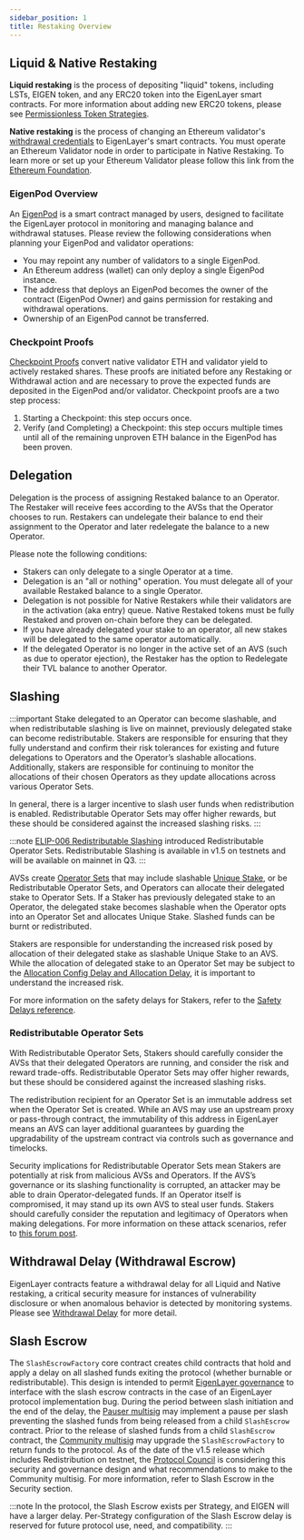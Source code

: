 ```yaml
---
sidebar_position: 1
title: Restaking Overview
---
```



## **Liquid & Native Restaking**

**Liquid restaking** is the process of depositing "liquid" tokens, including LSTs, EIGEN token, and any ERC20 token into the EigenLayer smart contracts. For more information about adding new ERC20 tokens, please see [Permissionless Token Strategies](/docs/developers/HowTo/build/avs-permissionlesss.md).

**Native restaking** is the process of changing an Ethereum validator's[ withdrawal credentials](https://notes.ethereum.org/@launchpad/withdrawals-faq#Q-What-are-withdrawals) to EigenLayer's smart contracts. You must operate an Ethereum Validator node in order to participate in Native Restaking. To learn more or set up your Ethereum Validator please follow this link from the[ Ethereum Foundation](https://launchpad.ethereum.org/).

### EigenPod Overview 

An [EigenPod](https://github.com/Layr-Labs/eigenlayer-contracts/blob/master/docs/core/EigenPodManager.md) is a smart contract managed by users, designed to facilitate the EigenLayer protocol in monitoring and managing balance and withdrawal statuses. Please review the following considerations when planning your EigenPod and validator operations:

- You may repoint any number of validators to a single EigenPod.
- An Ethereum address (wallet) can only deploy a single EigenPod instance.
- The address that deploys an EigenPod becomes the owner of the contract (EigenPod Owner) and gains permission for restaking and withdrawal operations.
- Ownership of an EigenPod cannot be transferred.

### Checkpoint Proofs

[Checkpoint Proofs](https://github.com/Layr-Labs/eigenlayer-contracts/blob/dev/docs/core/EigenPod.md#checkpointing-validators) convert native validator ETH and validator yield to actively restaked shares. These proofs are initiated 
before any Restaking or Withdrawal action and are necessary to prove the expected funds are deposited in the EigenPod and/or validator. 
Checkpoint proofs are a two step process:
1. Starting a Checkpoint: this step occurs once.
1. Verify (and Completing) a Checkpoint: this step occurs multiple times until all of the remaining unproven ETH balance in the 
EigenPod has been proven.

## Delegation

Delegation is the process of assigning Restaked balance to an Operator. The Restaker will receive fees according to the AVSs 
that the Operator chooses to run. Restakers can undelegate their balance to end their assignment to the Operator and later 
redelegate the balance to a new Operator.

Please note the following conditions:
- Stakers can only delegate to a single Operator at a time.
- Delegation is an "all or nothing" operation. You must delegate all of your available Restaked balance to a single Operator.
- Delegation is not possible for Native Restakers while their validators are in the activation (aka entry) queue. Native Restaked 
tokens must be fully Restaked and proven on-chain before they can be delegated.
- If you have already delegated your stake to an operator, all new stakes will be delegated to the same operator automatically.
- If the delegated Operator is no longer in the active set of an AVS (such as due to operator ejection), the Restaker has 
the option to Redelegate their TVL balance to another Operator.

## Slashing 

:::important
Stake delegated to an Operator can become slashable, and when redistributable slashing is live on mainnet, previously delegated
stake can become redistributable. Stakers are responsible for ensuring that they fully understand and confirm 
their risk tolerances for existing and future delegations to Operators and the Operator’s slashable allocations. Additionally, 
stakers are responsible for continuing to monitor the allocations of their chosen Operators as they update allocations across 
various Operator Sets.

In general, there is a larger incentive to slash user funds when redistribution is enabled. Redistributable Operator Sets
may offer higher rewards, but these should be considered against the increased slashing risks.
:::

:::note
[ELIP-006 Redistributable Slashing](https://github.com/eigenfoundation/ELIPs/blob/main/ELIPs/ELIP-006.md) introduced Redistributable Operator Sets. 
Redistributable Slashing is available in v1.5 on testnets and will be available on mainnet in Q3.
:::

AVSs create [Operator Sets](../../eigenlayer/concepts/operator-sets/operator-sets-concept.md) that may include slashable
[Unique Stake](../../eigenlayer/concepts/slashing/unique-stake.md), or be Redistributable Operator Sets, and Operators can 
allocate their delegated stake to Operator Sets. If a Staker has previously delegated stake to an Operator, the delegated stake 
becomes slashable when the Operator opts into an Operator Set and allocates Unique Stake. Slashed funds can be burnt or
redistributed.

Stakers are responsible for understanding the increased risk posed by allocation of their delegated stake as slashable
Unique Stake to an AVS. While the allocation of delegated stake to an Operator Set may be subject to the [Allocation Config
Delay and Allocation Delay](../../eigenlayer/reference/safety-delays-reference.md), it is important to understand the increased risk.

For more information on the safety delays for Stakers, refer to the [Safety Delays reference](../../eigenlayer/reference/safety-delays-reference.md).

### Redistributable Operator Sets

With Redistributable Operator Sets, Stakers should carefully consider the AVSs that their delegated Operators are running, 
and consider the risk and reward trade-offs. Redistributable Operator Sets may offer higher rewards, but these should be considered
against the increased slashing risks.

The redistribution recipient for an Operator Set is an immutable address set when the Operator Set is created. While an AVS
may use an upstream proxy or pass-through contract, the immutability of this address in EigenLayer means an AVS can layer 
additional guarantees by guarding the upgradability of the upstream contract via controls such as governance and timelocks.

Security implications for Redistributable Operator Sets mean Stakers are potentially at risk from malicious AVSs and Operators. 
If the AVS’s governance or its slashing functionality is corrupted, an attacker may be able to drain Operator-delegated funds. 
If an Operator itself is compromised, it may stand up its own AVS to steal user funds. Stakers should carefully consider the 
reputation and legitimacy of Operators when making delegations. For more information on these attack scenarios, refer to 
[this forum post](https://forum.eigenlayer.xyz/t/risks-of-an-in-protocol-redistribution-design/14458).

## Withdrawal Delay (Withdrawal Escrow)

EigenLayer contracts feature a withdrawal delay for all Liquid and Native restaking, a critical security measure for instances 
of vulnerability disclosure or when anomalous behavior is detected by monitoring systems. Please see [Withdrawal Delay](/docs/eigenlayer/security/withdrawal-delay.md) 
for more detail.

## Slash Escrow 

The `SlashEscrowFactory` core contract creates child contracts that hold and apply a delay on all slashed funds exiting the protocol
(whether burnable or redistributable). This design is intended to permit [EigenLayer governance](https://docs.eigenfoundation.org/protocol-governance/technical-architecture) to interface with the slash
escrow contracts in the case of an EigenLayer protocol implementation bug. During the period between slash initiation and the
end of the delay, the [Pauser multisig](https://docs.eigenfoundation.org/protocol-governance/technical-architecture) may implement a pause per slash preventing the slashed funds from being released from a
child `SlashEscrow` contract. Prior to the release of slashed funds from a child `SlashEscrow` contract, the [Community multisig](https://docs.eigenfoundation.org/protocol-governance/technical-architecture) may
upgrade the `SlashEscrowFactory` to return funds to the protocol. As of the date of the v1.5 release which includes Redistribution on testnet, the
[Protocol Council](https://docs.eigenfoundation.org/protocol-governance/technical-architecture) is considering this security and governance design and what recommendations to make to the Community multisig.
For more information, refer to Slash Escrow in the Security section.

:::note
In the protocol, the Slash Escrow exists per Strategy, and EIGEN will have a larger delay. Per-Strategy configuration of the Slash Escrow
delay is reserved for future protocol use, need, and compatibility.
:::